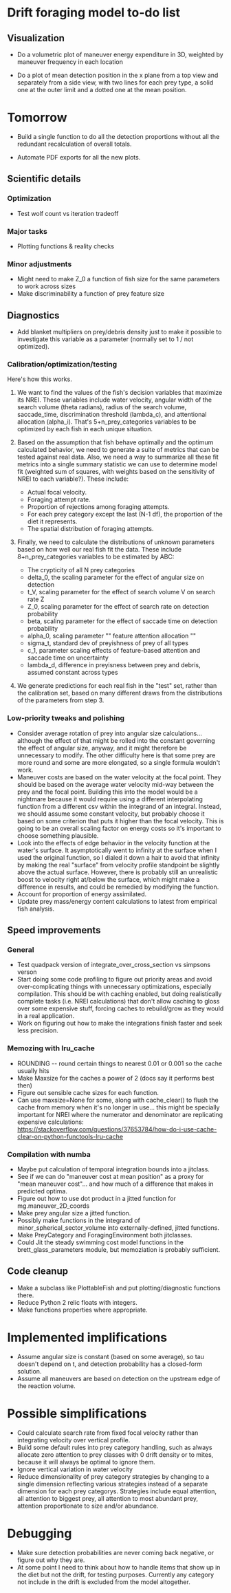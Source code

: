 # Drift foraging model to-do list

## Visualization

* Do a volumetric plot of maneuver energy expenditure in 3D, weighted by maneuver frequency in each location

* Do a plot of mean detection position in the x plane from a top view and separately from a side view, with two lines for each prey type, a solid one at the outer limit and a dotted one at the mean position.

# Tomorrow

* Build a single function to do all the detection proportions
  without all the redundant recalculation of overall totals.
  
* Automate PDF exports for all the new plots.

## Scientific details

### Optimization

* Test wolf count vs iteration tradeoff

### Major tasks

* Plotting functions & reality checks

### Minor adjustments

* Might need to make Z_0 a function of fish size for the same parameters to work across sizes
* Make discriminability a function of prey feature size

## Diagnostics

* Add blanket multipliers on prey/debris density just to make it possible to investigate this variable as a parameter (normally set to 1 / not optimized).

### Calibration/optimization/testing

Here's how this works.

1. We want to find the values of the fish's decision variables that maximize its NREI. These variables include water velocity, angular width of the search volume (theta radians), radius of the search volume, saccade_time, discrimination threshold (lambda_c), and attentional allocation (alpha_i). That's 5+n_prey_categories variables to be optimized by each fish in each unique situation.

2. Based on the assumption that fish behave optimally and the optimum calculated behavior, we need to generate a suite of metrics that can be tested against real data. Also, we need a way to summarize all these fit metrics into a single summary statistic we can use to determine model fit (weighted sum of squares, with weights based on the sensitivity of NREI to each variable?). 
These include:
    * Actual focal velocity.
    * Foraging attempt rate.
    * Proportion of rejections among foraging attempts.
    * For each prey category except the last (N-1 df), the proportion of the diet it represents.
    * The spatial distribution of foraging attempts.
    
3. Finally, we need to calculate the distributions of unknown parameters based on how well our real fish fit the data. These include 8+n_prey_categories variables to be estimated by ABC:
    * The crypticity of all N prey categories
    * delta_0, the scaling parameter for the effect of angular size on detection
    * t_V, scaling parameter for the effect of search volume V on search rate Z
    * Z_0, scaling parameter for the effect of search rate on detection probability
    * beta, scaling parameter for the effect of saccade time on detection probability
    * alpha_0, scaling parameter "" feature attention allocation ""
    * sigma_t, standard dev of preyishness of prey of all types
    * c_1, parameter scaling effects of feature-based attention and saccade time on uncertainty
    * lambda_d, difference in preyisness between prey and debris, assumed constant across types
  
4. We generate predictions for each real fish in the "test" set, rather than the calibration set, based on many different draws from the distributions of the parameters from step 3.

### Low-priority tweaks and polishing

* Consider average rotation of prey into angular size calculations... although the effect of that might be rolled into the constant governing the effect of angular size, anyway, and it might therefore be unnecessary to modify. The other difficulty here is that some prey are more round and some are more elongated, so a single formula wouldn't work.
* Maneuver costs are based on the water velocity at the focal point. They should be based on the average water velocity mid-way between the prey and the focal point. Building this into the model would be a nightmare because it would require using a different 
 interpolating function from a different csv within the integrand of an integral.
 Instead, we should assume some constant velocity, but probably choose it based on 
 some criterion that puts it higher than the focal velocity. This is going to be an 
 overall scaling factor on energy costs so it's important to choose something plausible.
* Look into the effects of edge behavior in the velocity function at the water's surface. It asymptotically went to infinity at the surface when I used the original function, so I dialed it down a hair to avoid that infinity by making the real "surface" from velocity profile standpoint be slightly above the actual surface. However, there is probably still an unrealistic boost to velocity right at/below the surface, which might make a difference in results, and could be remedied by modifying the function.
* Account for proportion of energy assimilated.
* Update prey mass/energy content calculations to latest from empirical fish analysis.

## Speed improvements

### General

* Test quadpack version of integrate_over_cross_section vs simpsons verson
* Start doing some code profiling to figure out priority areas and avoid over-complicating things with unnecessary optimizations, especially compilation. This should be with
  caching enabled, but doing realistically complete tasks (i.e. NREI calculations) that 
  don't allow caching to gloss over some expensive stuff, forcing caches to rebuild/grow
  as they would in a real application.
* Work on figuring out how to make the integrations finish faster and seek less precision.

### Memozing with lru_cache

* ROUNDING -- round certain things to nearest 0.01 or 0.001 so the cache usually hits
* Make Maxsize for the caches a power of 2 (docs say it performs best then)
* Figure out sensible cache sizes for each function.
* Can use maxsize=None for some, along with cache_clear() to flush the cache from memory when it's no longer in use... this might be specially important for NREI where the numerator and denominator are replicating expensive calculations: https://stackoverflow.com/questions/37653784/how-do-i-use-cache-clear-on-python-functools-lru-cache

### Compilation with numba

* Maybe put calculation of temporal integration bounds into a jitclass.
* See if we can do "maneuver cost at mean position" as a proxy for "mean maneuver cost"...
  and how much of a difference that makes in predicted optima.
* Figure out how to use dot product in a jitted function for mg.maneuver_2D_coords
* Make prey angular size a jitted function.
* Possibly make functions in the integrand of minor_spherical_sector_volume into externally-defined, jitted functions.
* Make PreyCategory and ForagingEnvironment both jitclasses.
* Could Jit the steady swimming cost model functions in the brett_glass_parameters module, but memoziation is probably sufficient.

## Code cleanup

* Make a subclass like PlottableFish and put plotting/diagnostic functions there.
* Reduce Python 2 relic floats with integers.
* Make functions properties where appropriate.

# Implemented implifications
* Assume angular size is constant (based on some average), so tau doesn't depend
  on t, and detection probability has a closed-form solution.
* Assume all maneuvers are based on detection on the upstream edge of the reaction volume.

# Possible simplifications

* Could calculate search rate from fixed focal velocity rather than integrating velocity over vertical profile.
* Build some default rules into prey category handling, such as always allocate
  zero attention to prey classes with 0 drift density or to mites, because it will
  always be optimal to ignore them.
* Ignore vertical variation in water velocity
* Reduce dimensionality of prey category strategies by changing to a single dimension reflecting various strategies instead of a separate dimension for each prey categorys. Strategies include equal attention, all attention to biggest prey, all attention to most abundant prey, attention proportionate to size and/or abundance.
  
# Debugging

* Make sure detection probabilities are never coming back negative, or figure out why they are.
* At some point I need to think about how to handle items that show up in the diet but not the drift, for testing purposes. Currently any category not include in the drift is excluded from the model altogether.